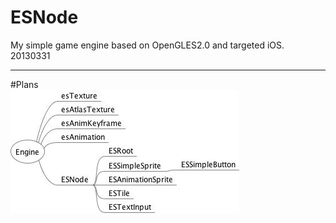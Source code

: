 ESNode
======
My simple game engine based on OpenGLES2.0 and targeted iOS. 20130331  

----
#Plans  
![structure](ESNode-structure.jpg)  
